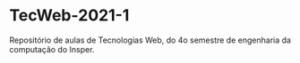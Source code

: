 # TecWeb-2021-1

Repositório de aulas de Tecnologias Web, do 4o semestre de engenharia da computação do Insper.
